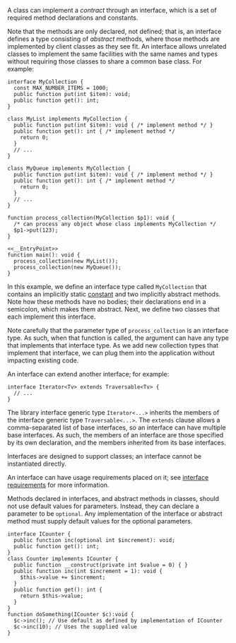 A class can implement a *contract* through an interface, which is a set of required
method declarations and constants.

Note that the methods are only declared, not defined; that is, an interface defines a type consisting
of *abstract* methods, where those methods are implemented by client classes as they see fit. An interface allows unrelated classes to
implement the same facilities with the same names and types without requiring those classes to share a common base class. For example:

```Hack
interface MyCollection {
  const MAX_NUMBER_ITEMS = 1000;
  public function put(int $item): void;
  public function get(): int;
}

class MyList implements MyCollection {
  public function put(int $item): void { /* implement method */ }
  public function get(): int { /* implement method */
    return 0;
  }
  // ...
}

class MyQueue implements MyCollection {
  public function put(int $item): void { /* implement method */ }
  public function get(): int { /* implement method */
    return 0;
  }
  // ...
}

function process_collection(MyCollection $p1): void {
  /* can process any object whose class implements MyCollection */
  $p1->put(123);
}

<<__EntryPoint>>
function main(): void {
  process_collection(new MyList());
  process_collection(new MyQueue());
}
```

In this example, we define an interface type called `MyCollection` that contains an implicitly static [constant](../classes/constants.md) and two implicitly
abstract methods.  Note how these methods have no bodies; their declarations end in a semicolon, which makes them abstract.  Next, we define two
classes that each implement this interface.

Note carefully that the parameter type of `process_collection` is an interface type. As such, when that function is called, the argument can
have any type that implements that interface type.  As we add new collection types that implement that interface, we can plug them into the
application without impacting existing code.

An interface can extend another interface; for example:

```Hack no-extract
interface Iterator<Tv> extends Traversable<Tv> {
  // ...
}
```

The library interface generic type `Iterator<...>` inherits the members of the interface generic type `Traversable<...>`.  The `extends`
clause allows a comma-separated list of base interfaces, so an interface can have multiple base interfaces.  As such, the members of an
interface are those specified by its own declaration, and the members inherited from its base interfaces.

Interfaces are designed to support classes; an interface cannot be instantiated directly.

An interface can have usage requirements placed on it; see [interface requirements](trait-and-interface-requirements.md) for more information.

Methods declared in interfaces, and abstract methods in classes, should not use default values for parameters. Instead, they can declare a
parameter to be `optional`. Any implementation of the interface or abstract method must supply default values for the optional parameters.
```Hack
interface ICounter {
  public function inc(optional int $increment): void;
  public function get(): int;
}
class Counter implements ICounter {
  public function __construct(private int $value = 0) { }
  public function inc(int $increment = 1): void {
    $this->value += $increment;
  }
  public function get(): int {
    return $this->value;
  }
}
function doSomething(ICounter $c):void {
  $c->inc(); // Use default as defined by implementation of ICounter
  $c->inc(10); // Uses the supplied value
}
```
